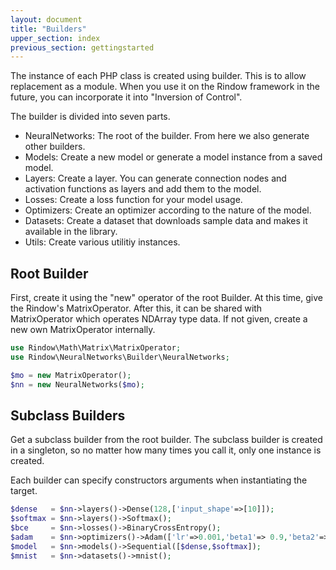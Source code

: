 ```yaml
---
layout: document
title: "Builders"
upper_section: index
previous_section: gettingstarted
---
```

The instance of each PHP class is created using builder. This is to allow replacement as a module.
When you use it on the Rindow framework in the future, you can incorporate it into "Inversion of Control".

The builder is divided into seven parts.

- NeuralNetworks: The root of the builder. From here we also generate other builders.
- Models: Create a new model or generate a model instance from a saved model.
- Layers: Create a layer. You can generate connection nodes and activation functions as layers and add them to the model.
- Losses: Create a loss function for your model usage.
- Optimizers: Create an optimizer according to the nature of the model.
- Datasets: Create a dataset that downloads sample data and makes it available in the library.
- Utils: Create various utilitiy instances.


Root Builder
------------
First, create it using the "new" operator of the root Builder. At this time, give the Rindow's MatrixOperator. After this, it can be shared with MatrixOperator which operates NDArray type data. If not given, create a new own MatrixOperator internally.

```php
use Rindow\Math\Matrix\MatrixOperator;
use Rindow\NeuralNetworks\Builder\NeuralNetworks;

$mo = new MatrixOperator();
$nn = new NeuralNetworks($mo);
```


Subclass Builders
-----------------
Get a subclass builder from the root builder.
The subclass builder is created in a singleton,
so no matter how many times you call it, only one instance is created.

Each builder can specify constructors arguments when instantiating the target.

```php
$dense   = $nn->layers()->Dense(128,['input_shape'=>[10]]);
$softmax = $nn->layers()->Softmax();
$bce     = $nn->losses()->BinaryCrossEntropy();
$adam    = $nn->optimizers()->Adam(['lr'=>0.001,'beta1'=> 0.9,'beta2'=>0.999]);
$model   = $nn->models()->Sequential([$dense,$softmax]);
$mnist   = $nn->datasets()->mnist();
```
